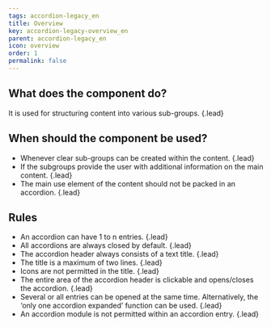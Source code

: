 ```yaml
---
tags: accordion-legacy_en
title: Overview
key: accordion-legacy-overview_en
parent: accordion-legacy_en
icon: overview
order: 1
permalink: false  
---
```


## What does the component do?
It is used for structuring content into various sub-groups. {.lead}

## When should the component be used? 
* Whenever clear sub-groups can be created within the content. {.lead}
* If the subgroups provide the user with additional information on the main content. {.lead}
* The main use element of the content should not be packed in an accordion. {.lead}

## Rules
* An accordion can have 1 to n entries. {.lead}
* All accordions are always closed by default. {.lead}
* The accordion header always consists of a text title. {.lead}
* The title is a maximum of two lines. {.lead}
* Icons are not permitted in the title. {.lead}
* The entire area of the accordion header is clickable and opens/closes the accordion. {.lead}
* Several or all entries can be opened at the same time. Alternatively, the ‘only one accordion expanded’ function can be used. {.lead}
* An accordion module is not permitted within an accordion entry. {.lead}